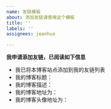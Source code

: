 ```yaml
---
name: 友链模板
about: 添加友链请使用这个模板
title: ''
labels: ''
assignees: jeanhua

---
```


**我申请添加友链，已阅读如下信息**

- 我已将本博客站点添加到我的友链列表
- 我的博客标题：
- 我的博客描述：
- 我的博客地址为：
- 我的博客头像地址为：
